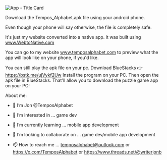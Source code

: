 ![App - Title Card](https://github.com/user-attachments/assets/b001e68e-8ac0-4c72-8ed4-bc5864e7a36b)




























Download the Tempos_Alphabet.apk file using your android phone.

Even though your phone will say otherwise, the file is completely safe.

It's just my website converted into a native app. It was built using www.WebtoNative.com

You can go to my website www.temposalphabet.com to preview what the app will look like on your phone, if you'd like.





You can still play the apk file on your pc.
Download BlueStacks 👉 https://bstk.me/ujVykf2Uw 
Install the program on your PC. Then open the apk file in BlueStacks.
That'll allow you to download the puzzle game app on your PC!


About me: 

- 👋 I’m Jon @TemposAlphabet
  
- 👀 I’m interested in ... game dev
  
- 🌱 I’m currently learning ... mobile app development
  
- 💞️ I’m looking to collaborate on ... game dev/mobile app development
  
- 📫 How to reach me ... temposalphabet@outlook.com or https://x.com/TemposAlphabet or https://www.threads.net/@writerjonb
  







